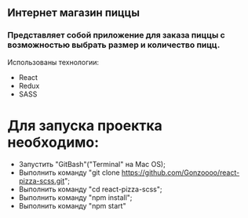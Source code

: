 ## Интернет магазин пиццы

### Представляет собой приложение для заказа пиццы с возможностью выбрать размер и количество пицц.

Использованы технологии:

- React
- Redux
- SASS

# Для запуска проектка необходимо:

- Запустить "GitBash"("Terminal" на Mac OS);
- Выполнить команду "git clone https://github.com/Gonzoooo/react-pizza-scss.git";
- Выполнить команду "cd react-pizza-scss";
- Выполнить команду "npm install";
- Выполнить команду "npm start"
